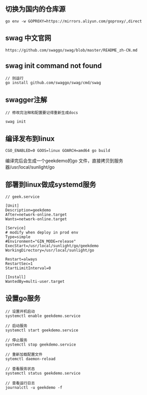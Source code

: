 ## 切换为国内的仓库源
```
go env -w GOPROXY=https://mirrors.aliyun.com/goproxy/,direct
```

## swag 中文官网
```
https://github.com/swaggo/swag/blob/master/README_zh-CN.md
```
## swag init command not found 
```
// 则运行 
go install github.com/swaggo/swag/cmd/swag
```

## swagger注解
```
// 修改完注释和配置要记得重新生成docs

swag init
```

## 编译发布到linux
```
CGO_ENABLED=0 GOOS=linux GOARCH=amd64 go build
```
编译完后会生成一个geekdemo的go 文件，直接拷贝到服务器/usr/local/sunlight/go

## 部署到linux做成systemd服务
```
// geek.service

[Unit]
Description=geekdemo
After=network-online.target
Wants=network-online.target

[Service]
# modify when deploy in prod env
Type=simple
#Environment="GIN_MODE=release"
ExecStart=/usr/local/sunlight/go/geekdemo
WorkingDirectory=/usr/local/sunlight/go

Restart=always
RestartSec=1
StartLimitInterval=0

[Install]
WantedBy=multi-user.target

```

## 设置go服务
```
// 设置开机启动
systemctl enable geekdemo.service

// 启动服务
systemctl start geekdemo.service

// 停止服务
systemctl stop geekdemo.service

// 重新加载配置文件
sytemctl daemon-reload

// 查看服务状态
systemctl status geekdemo.service

// 查看运行日志
journalctl -u geekdemo -f
```
